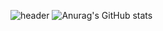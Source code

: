 ![header](https://capsule-render.vercel.app/api?type=transparent&text=Hyung%20gun%20Gihub&animation=twinkling&fontSize=90&fontColor=d6ace6)
![Anurag's GitHub stats](https://github-readme-stats.vercel.app/api?username=Hyung-Gunny&show_icons=true&theme=radical)
